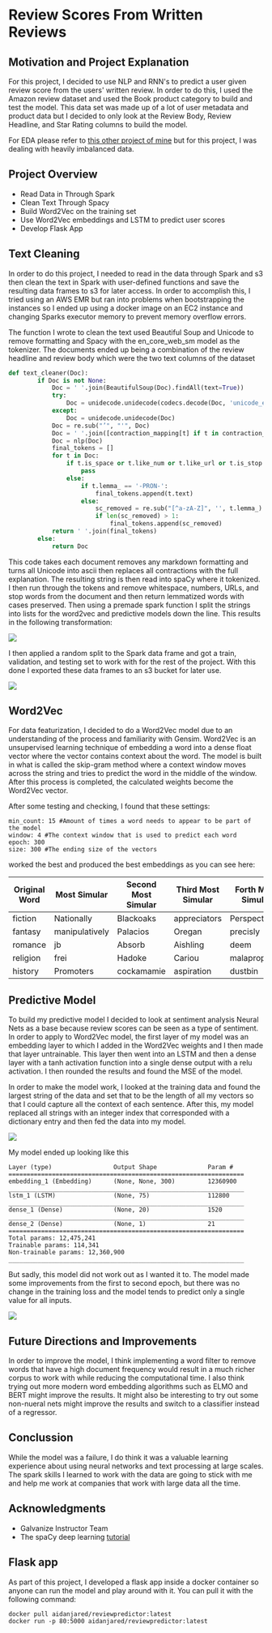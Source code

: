 # Review Scores From Written Reviews

## Motivation and Project Explanation

For this project, I decided to use NLP and RNN's to predict a user given review score from the users' written review. In order to do this, I used the Amazon review dataset and used the Book product category to build and test the model. This data set was made up of a lot of user metadata and product data but I decided to only look at the Review Body, Review Headline, and Star Rating columns to build the model.

For EDA please refer to [this other project of mine](https://github.com/Aidan-Jared/NLP-Data-Featurization) but for this project, I was dealing with heavily imbalanced data.

## Project Overview

- Read Data in Through Spark
- Clean Text Through Spacy
- Build Word2Vec on the training set
- Use Word2Vec embeddings and LSTM to predict user scores
- Develop Flask App

## Text Cleaning

In order to do this project, I needed to read in the data through Spark and s3 then clean the text in Spark with user-defined functions and save the resulting data frames to s3 for later access. In order to accomplish this, I tried using an AWS EMR but ran into problems when bootstrapping the instances so I ended up using a docker image on an EC2 instance and changing Sparks executor memory to prevent memory overflow errors.

The function I wrote to clean the text used Beautiful Soup and Unicode to remove formatting and Spacy with the en_core_web_sm model as the tokenizer. The documents ended up being a combination of the review headline and review body which were the two text columns of the dataset

```python
def text_cleaner(Doc):
        if Doc is not None:
            Doc = ' '.join(BeautifulSoup(Doc).findAll(text=True))
            try:
                Doc = unidecode.unidecode(codecs.decode(Doc, 'unicode_escape'))
            except:
                Doc = unidecode.unidecode(Doc)
            Doc = re.sub("’", "'", Doc)
            Doc = ' '.join([contraction_mapping[t] if t in contraction_mapping else t for t in Doc.split(" ")])
            Doc = nlp(Doc)
            final_tokens = []
            for t in Doc:
                if t.is_space or t.like_num or t.like_url or t.is_stop:
                    pass
                else:
                    if t.lemma_ == '-PRON-':
                        final_tokens.append(t.text)
                    else:
                        sc_removed = re.sub("[^a-zA-Z]", '', t.lemma_)
                        if len(sc_removed) > 1:
                            final_tokens.append(sc_removed)
            return ' '.join(final_tokens)
        else:
            return Doc
```

This code takes each document removes any markdown formatting and turns all Unicode into ascii then replaces all contractions with the full explanation. The resulting string is then read into spaCy where it tokenized. I then run through the tokens and remove whitespace, numbers, URLs, and stop words from the document and then return lemmatized words with cases preserved. Then using a premade spark function I split the strings into lists for the word2vec and predictive models down the line. This results in the following transformation:

![](images/Text_pipeline_ex.png)

I then applied a random split to the Spark data frame and got a train, validation, and testing set to work with for the rest of the project. With this done I exported these data frames to an s3 bucket for later use.

![](images/Text_Processing.png)

## Word2Vec

For data featurization, I decided to do a Word2Vec model due to an understanding of the process and familiarity with Gensim. Word2Vec is an unsupervised learning technique of embedding a word into a dense float vector where the vector contains context about the word. The model is built in what is called the skip-gram method where a context window moves across the string and tries to predict the word in the middle of the window. After this process is completed, the calculated weights become the Word2Vec vector.

After some testing and checking, I found that these settings:

```
min_count: 15 #Amount of times a word needs to appear to be part of the model
window: 4 #The context window that is used to predict each word
epoch: 300
size: 300 #The ending size of the vectors
``` 

worked the best and produced the best embeddings as you can see here:

|Original Word|Most Simular|Second Most Simular|Third Most Simular|Forth Most Simular|Fifth Most Simular|
|--------|------|------|------|-----|------|
|fiction|Nationally|Blackoaks|appreciators|Perspectives|TSNOTD|
|fantasy|manipulatively|Palacios|Oregan|precisly|Auel|
|romance|jb|Absorb|Aishling|deem|Institutionalizing|
|religion|frei|Hadoke|Cariou|malapropisms|conceited|
|history|Promoters|cockamamie|aspiration|dustbin|Undercurrents|

## Predictive Model

To build my predictive model I decided to look at sentiment analysis Neural Nets as a base because review scores can be seen as a type of sentiment. In order to apply to Word2Vec model, the first layer of my model was an embedding layer to which I added in the Word2Vec weights and I then made that layer untrainable. This layer then went into an LSTM and then a dense layer with a tanh activation function into a single dense output with a relu activation. I then rounded the results and found the MSE of the model.

In order to make the model work, I looked at the training data and found the largest string of the data and set that to be the length of all my vectors so that I could capture all the context of each sentence. After this, my model replaced all strings with an integer index that corresponded with a dictionary entry and then fed the data into my model.

![](images/Model.png)

My model ended up looking like this


```
Layer (type)                 Output Shape              Param #
=================================================================
embedding_1 (Embedding)      (None, None, 300)         12360900
_________________________________________________________________
lstm_1 (LSTM)                (None, 75)                112800
_________________________________________________________________
dense_1 (Dense)              (None, 20)                1520
_________________________________________________________________
dense_2 (Dense)              (None, 1)                 21
=================================================================
Total params: 12,475,241
Trainable params: 114,341
Non-trainable params: 12,360,900
_________________________________________________________________
```

But sadly, this model did not work out as I wanted it to. The model made some improvements from the first to second epoch, but there was no change in the training loss and the model tends to predict only a single value for all inputs.

![](images/model_loss.png)

## Future Directions and Improvements

In order to improve the model, I think implementing a word filter to remove words that have a high document frequency would result in a much richer corpus to work with while reducing the computational time. I also think trying out more modern word embedding algorithms such as ELMO and BERT might improve the results. It might also be interesting to try out some non-nueral nets might improve the results and switch to a classifier instead of a regressor.

## Conclussion

While the model was a failure, I do think it was a valuable learning experience about using neural networks and text processing at large scales. The spark skills I learned to work with the data are going to stick with me and help me work at companies that work with large data all the time.

## Acknowledgments

- Galvanize Instructor Team
- The spaCy deep learning [tutorial](https://github.com/explosion/spacy/blob/master/examples/deep_learning_keras.py)

## Flask app

As part of this project, I developed a flask app inside a docker container so anyone can run the model and play around with it. You 
can pull it with the following command:

```
docker pull aidanjared/reviewpredictor:latest
docker run -p 80:5000 aidanjared/reviewpredictor:latest
```
